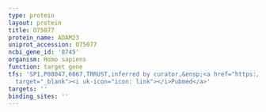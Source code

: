 ```yaml
---
type: protein
layout: protein
title: O75077
protein_name: ADAM23
uniprot_accession: O75077
ncbi_gene_id: '8745'
organism: Homo sapiens
function: target gene
tfs: 'SP1,P08047,6667,TRRUST,inferred by curator,&ensp;<a href="https://www.ncbi.nlm.nih.gov/pubmed/?term=20851106%5Buid%5D"
  target="_blank"><i uk-icon="icon: link"></i>Pubmed</a>'
targets: ''
binding_sites: ''
---
```

